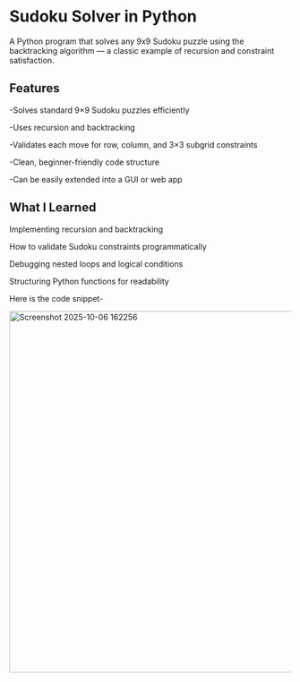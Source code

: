 # Sudoku Solver in Python

A Python program that solves any 9x9 Sudoku puzzle using the backtracking algorithm — a classic example of recursion and constraint satisfaction.

## Features

-Solves standard 9×9 Sudoku puzzles efficiently

-Uses recursion and backtracking

-Validates each move for row, column, and 3×3 subgrid constraints

-Clean, beginner-friendly code structure

-Can be easily extended into a GUI or web app

## What I Learned

Implementing recursion and backtracking

How to validate Sudoku constraints programmatically

Debugging nested loops and logical conditions

Structuring Python functions for readability

Here is the code snippet-

<img width="918" height="646" alt="Screenshot 2025-10-06 162256" src="https://github.com/user-attachments/assets/db13783f-8f0b-4ed7-984f-7ca03caa2ce4" />

